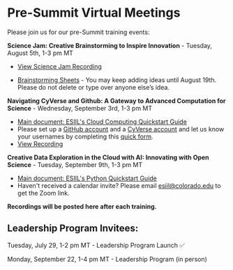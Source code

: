 # Pre-Summit Virtual Meetings

Please join us for our pre-Summit training events:

**Science Jam: Creative Brainstorming to Inspire Innovation** - Tuesday, August 5th, 1-3 pm MT 

- [View Science Jam Recording](https://o365coloradoedu.sharepoint.com/:v:/s/CIRES-ESIIL/EaoXm3tJQXNKtfuT739q8-MBUsGtu6KQhdxOacLn4Ncf5w?e=d02pkQ)

- [Brainstorming Sheets](https://drive.google.com/drive/folders/1wUEIIDvpyfN7ZSsaT-0M59V2Ph07TT8c?usp=drive_link) - You may keep adding ideas until August 19th. Please do not delete or type over anyone else’s idea.

**Navigating CyVerse and Github: A Gateway to Advanced Computation for Science** - Wednesday, September 3rd, 1-3 pm MT

- [Main document: ESIIL's Cloud Computing Quickstart Guide](https://cu-esiil.github.io/home/quickstart/cloud/)
- Please set up a [GitHub account](https://github.com/) and a [CyVerse account](https://user.cyverse.org/signup) and let us know your usernames by completing this [quick form](https://docs.google.com/forms/d/e/1FAIpQLSccCdVt3RmCvHXBRrg1n8gYKiw5QUuOMezvhGs5fr9CGkcTjA/viewform?usp=dialog).
- [View Recording](https://o365coloradoedu.sharepoint.com/:v:/s/CIRES-ESIIL/EfEseb74YPhAvfYF722zOOIB4uwmexZqyqHe6F2jDQPYVQ?e=vhDP3G)
  
**Creative Data Exploration in the Cloud with AI: Innovating with Open Science** - Tuesday, September 9th, 1-3 pm MT

- [Main document: ESIIL's Python Quickstart Guide](https://cu-esiil.github.io/home/quickstart/python/)
- Haven't received a calendar invite? Please email esiil@colorado.edu to get the Zoom link.

**Recordings will be posted here after each training.**

## Leadership Program Invitees:

Tuesday, July 29, 1-2 pm MT - Leadership Program Launch ✅

Monday, September 22, 1-4 pm MT - Leadership Program (in person)
